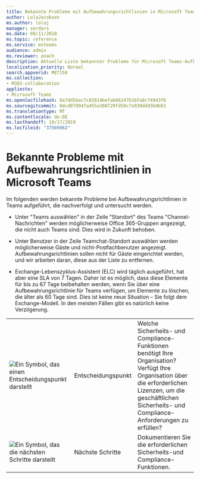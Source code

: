 ```yaml
---
title: Bekannte Probleme mit Aufbewahrungsrichtlinien in Microsoft Teams
author: LolaJacobsen
ms.author: lolaj
manager: serdars
ms.date: 09/11/2018
ms.topic: reference
ms.service: msteams
audience: admin
ms.reviewer: anach
description: Aktuelle Liste bekannter Probleme für Microsoft Teams-Aufbewahrungsrichtlinien.
localization_priority: Normal
search.appverid: MET150
ms.collection:
- M365-collaboration
appliesto:
- Microsoft Teams
ms.openlocfilehash: 8a7dd5bac7c82814befab66247b1bfa8cf4943f6
ms.sourcegitcommit: 0dcd078947a455a388729fd50c7a939dd93b0b61
ms.translationtype: MT
ms.contentlocale: de-DE
ms.lasthandoff: 10/17/2019
ms.locfileid: "37569962"
---
```

# <a name="known-issues-for-retention-policies-in-microsoft-teams"></a>Bekannte Probleme mit Aufbewahrungsrichtlinien in Microsoft Teams

Im folgenden werden bekannte Probleme bei Aufbewahrungsrichtlinien in Teams aufgeführt, die nachverfolgt und untersucht werden.

- Unter "Teams auswählen" in der Zeile "Standort" des Teams "Channel-Nachrichten" werden möglicherweise Office 365-Gruppen angezeigt, die nicht auch Teams sind. Dies wird in Zukunft behoben.

- Unter Benutzer in der Zeile Teamchat-Standort auswählen werden möglicherweise Gäste und nicht-Postfachbenutzer angezeigt. Aufbewahrungsrichtlinien sollen nicht für Gäste eingerichtet werden, und wir arbeiten daran, diese aus der Liste zu entfernen.

- Exchange-Lebenszyklus-Assistent (ELC) wird täglich ausgeführt, hat aber eine SLA von 7 Tagen. Daher ist es möglich, dass diese Elemente für bis zu 67 Tage beibehalten werden, wenn Sie über eine Aufbewahrungsrichtlinie für Teams verfügen, um Elemente zu löschen, die älter als 60 Tage sind. Dies ist keine neue Situation – Sie folgt dem Exchange-Modell. In den meisten Fällen gibt es natürlich keine Verzögerung.


| | | |
|---------|---------|---------|
|![Ein Symbol, das einen Entscheidungspunkt darstellt](media/Overview_of_security_and_compliance_in_Microsoft_Teams_image3.png)     |Entscheidungspunkt         |Welche Sicherheits- und Compliance-Funktionen benötigt Ihre Organisation? Verfügt Ihre Organisation über die erforderlichen Lizenzen, um die geschäftlichen Sicherheits- und Compliance-Anforderungen zu erfüllen?         |
|![Ein Symbol, das die nächsten Schritte darstellt](media/Overview_of_security_and_compliance_in_Microsoft_Teams_image4.png)     |Nächste Schritte         |Dokumentieren Sie die erforderlichen Sicherheits-und Compliance-Funktionen.         |
